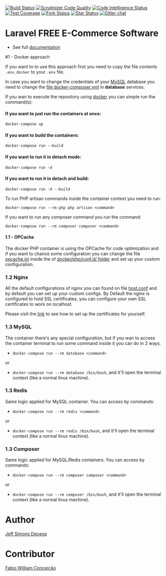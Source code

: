 [![Build Status](https://travis-ci.org/Laracommerce/laracom.svg?branch=master)](https://travis-ci.org/Laracommerce/laracom)
[![Scrutinizer Code Quality](https://scrutinizer-ci.com/g/Laracommerce/laracom/badges/quality-score.png?b=master)](https://scrutinizer-ci.com/g/Laracommerce/laracom/?branch=master)
[![Code Intelligence Status](https://scrutinizer-ci.com/g/Laracommerce/laracom/badges/code-intelligence.svg?b=master)](https://scrutinizer-ci.com/code-intelligence)
[![Test Coverage](https://img.shields.io/codecov/c/github/Laracommerce/laracom/master.svg)](https://codecov.io/github/Laracommerce/laracom?branch=master)
[![Fork Status](https://img.shields.io/github/forks/Laracommerce/laracom.svg)](https://github.com/Laracommerce/laracom)
[![Star Status](https://img.shields.io/github/stars/Laracommerce/laracom.svg)](https://github.com/Laracommerce/laracom)
[![Gitter chat](https://badges.gitter.im/gitterHQ/gitter.png)](https://gitter.im/larac0m/Lobby)

# Laravel FREE E-Commerce Software

- See full [documentation](https://shop.laracom.net/docs)


#1 - Docker approach

If you want to to use this approach first you need to 
copy the file contents 
`.env.docker` to your `.env` file.

In case you want to change the credentials of your 
[MySQL](https://mysql.com) database you need to change the 
[file docker-composer.yml](docker-compose.yml) in **database**
services.

If you wan to execute the repository using [docker](https://docker.com)
you can simple run the command(s):

#### If you want to just run the containers at once:
```docker-compose up```

#### If you want to build the containers:
````docker-compose run --build````

#### If you want to run it in detach mode:
````docker-compose run -d````

#### If you want to run it in detach and build:
````docker-compose run -d --build````

To run PHP artisan commands inside the container context you need to 
run:

```docker-compose run --rm php php artisan <command>```

If you want to run any composer command you run the command:

```docker-compose run --rm composer composer <command>```


#### 1.1 - OPCache

The docker PHP container is using the OPCache for code optimization
and if you want to chance some configuration 
you can change the file [opcache.ini](docker/php/conf.d/opcache.ini) 
inside the of [docker/php/conf.d/ folder](docker/php/conf.d) and 
set up your custom configuration.

### 1.2 Nginx

All the default configurations of nginx you can found on file 
[host.conf](host.conf) and by default you can set up your custom 
configs. By Default the nginx is configured to hold 
SSL certificates, you can configure your own SSL certificates to
work on localhost.

Please visit the [link](https://medium.com/faun/setting-up-ssl-certificates-for-nginx-in-docker-environ-e7eec5ebb418)
 to see how to set up the certificates for yourself.
 
### 1.3 MySQL

The container there's any special configuration, but if you wan to 
access the container terminal to run some command
inside it you can
do in 2 ways.

- ```docker-compose run --rm database <command>```

or 

- ```docker-compose run --rm database /bin/bash```, and it'll
open the terminal context (like a normal linux machine).


### 1.3 Redis

Same logic applied for MySQL container. You can access by commands:

- ```docker-compose run --rm redis <command>```

or 

- ```docker-compose run --rm redis /bin/bash```, and it'll
open the terminal context (like a normal linux machine).



### 1.3 Composer

Same logic applied for MySQL/Redis containers. 
You can access by commands:

- ```docker-compose run --rm composer composer <command>```

or 

- ```docker-compose run --rm composer /bin/bash```, and it'll
open the terminal context (like a normal linux machine).


# Author

[Jeff Simons Decena](https://jsdecena.me)

# Contributor

[Fabio William Conceição](https://www.linkedin.com/in/fabio-william-conceicao/)